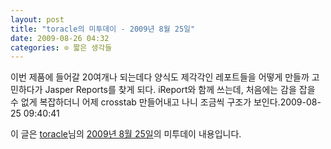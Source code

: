```yaml
---
layout: post
title: "toracle의 미투데이 - 2009년 8월 25일"
date: 2009-08-26 04:32
categories: ⊙ 짧은 생각들
---
```


이번 제품에 들어갈 20여개나 되는데다 양식도 제각각인 레포트들을 어떻게 만들까 고민하다가 Jasper Reports를 찾게 되다. iReport와 함께 쓰는데, 처음에는 감을 잡을 수 없게 복잡하더니 어제 crosstab 만들어내고 나니 조금씩 구조가 보인다.2009-08-25 09:40:41

이 글은 [toracle](http://me2day.net/toracle)님의 [2009년 8월 25일](http://me2day.net/toracle/2009/08/25#09:40:41)의 미투데이 내용입니다.


       
